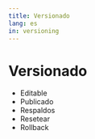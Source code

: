 ```yaml
---
title: Versionado
lang: es
in: versioning
---
```


# Versionado

- Editable
- Publicado
- Respaldos
- Resetear
- Rollback
